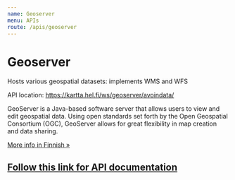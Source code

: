 ```yaml
---
name: Geoserver
menu: APIs
route: /apis/geoserver
---
```



# Geoserver

Hosts various geospatial datasets: implements WMS and WFS

API location: <https://kartta.hel.fi/ws/geoserver/avoindata/>

GeoServer is a Java-based software server that allows users to view and edit geospatial data. Using open standards set forth by the Open Geospatial Consortium (OGC), GeoServer allows for great flexibility in map creation and data sharing.

[More info in Finnish »](https://kartta.hel.fi/paikkatietohakemisto/)

## [Follow this link for API documentation](http://geoserver.hel.fi/geoserver/web/)
